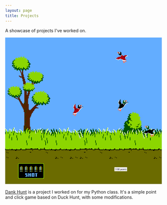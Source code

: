 ```yaml
---
layout: page
title: Projects
---
```


<p class="message">
  A showcase of projects I've worked on.
</p>

<a href="https://github.com/jackyhohs/Dank-Hunt">
  <img src="/imgs/DankHunt.png" alt="Dank"> 
</a>
<p>
<a href="https://github.com/jackyhohs/Dank-Hunt">Dank Hunt</a> is a project I worked on for my Python class. It's a simple point and click game based on Duck Hunt, with some modifications.
</p>